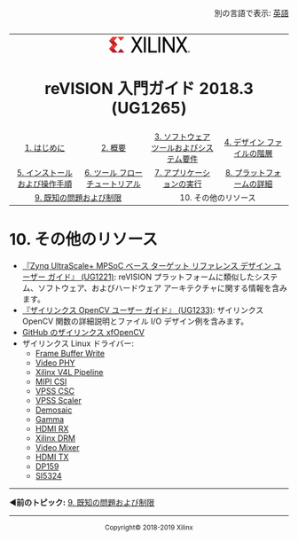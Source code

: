 ﻿<p align="right">
            別の言語で表示: <a href="../../Docs/additional-references.md">英語</a>    <table style="width:100%"><table style="width:100%">
  <tr>

<th width="100%" colspan="6"><img src="https://github.com/Xilinx/Image-Collateral/blob/main/xilinx-logo.png?raw=true" width="30%"/><h1>reVISION 入門ガイド 2018.3 (UG1265)</h1>
</th>

  </tr>
  <tr>
    <td width="17%" align="center"><a href="../README.md">1. はじめに</a></td>
    <td width="16%" align="center"><a href="overview.md">2. 概要</a></td>
    <td width="17%" align="center"><a href="software-tools-system-requirements.md">3. ソフトウェア ツールおよびシステム要件</a></td>
    <td width="17%" align="center"><a href="design-file-hierarchy.md">4. デザイン ファイルの階層</a></td>
</tr>
<tr>
    <td width="17%" align="center"><a href="operating-instructions.md">5. インストールおよび操作手順</a></td>
    <td width="16%" align="center"><a href="tool-flow-tutorials.md">6. ツール フロー チュートリアル</a></td>
    <td width="17%" align="center"><a href="run-application.md">7. アプリケーションの実行</a></td>
    <td width="17%" align="center"><a href="platform-details.md">8. プラットフォームの詳細</a></td>    
  </tr>
<tr>
    <td width="17%" align="center" colspan="2"><a href="known-issues-limitations.md">9. 既知の問題および制限</a></td>
    <td width="16%" align="center" colspan="2">10. その他のリソース</td>
</tr>
</table>

# 10. その他のリソース

* [『Zynq UltraScale+ MPSoC ベース ターゲット リファレンス デザイン ユーザー ガイド』 (UG1221)](https://japan.xilinx.com/cgi-bin/docs/bkdoc?k=zcu102;v=2018.3;d=ug1221-zcu102-base-trd.pdf): reVISION プラットフォームに類似したシステム、ソフトウェア、およびハードウェア アーキテクチャに関する情報を含みます。
* [『ザイリンクス OpenCV ユーザー ガイド』 (UG1233)](https://japan.xilinx.com/cgi-bin/docs/rdoc?v=2018.3;d=ug1233-xilinx-opencv-user-guide.pdf): ザイリンクス OpenCV 関数の詳細説明とファイル I/O デザイン例を含みます。
* [GitHub のザイリンクス xfOpenCV](https://github.com/Xilinx/xfopencv/tree/2018.3_release)
* ザイリンクス Linux ドライバー:
  * [Frame Buffer Write](http://www.wiki.xilinx.com/Video%20Framebuffer%20Write)
  * [Video PHY](http://www.wiki.xilinx.com/Xilinx%20Phy%20VideoPhy%20Driver)
  * [Xilinx V4L Pipeline](http://www.wiki.xilinx.com/Xilinx%20V4L2%20driver)
  * [MIPI CSI](http://www.wiki.xilinx.com/Xilinx%20V4L2%20MIPI%20CSI%20driver)
  * [VPSS CSC](http://www.wiki.xilinx.com/Xilinx%20V4L2%20VPSS%20CSC%20driver)
  * [VPSS Scaler](http://www.wiki.xilinx.com/Xilinx%20V4L2%20VPSS%20Scaler%20driver)
  * [Demosaic](http://www.wiki.xilinx.com/Xilinx%20V4L2%20Demosaic%20driver)
  * [Gamma](http://www.wiki.xilinx.com/Xilinx%20V4L2%20Gamma%20Correction%20LUT%20driver)
  * [HDMI RX](http://www.wiki.xilinx.com/Xilinx%20V4L2%20hdmirx%20driver)
  * [Xilinx DRM](http://www.wiki.xilinx.com/Xilinx%20DRM%20KMS%20driver)
  * [Video Mixer](https://xilinx-wiki.atlassian.net/wiki/spaces/A/pages/69140488/Video+Mixer+2018.1+2018.3)
  * [HDMI TX](http://www.wiki.xilinx.com/Xilinx%20DRM%20KMS%20HDMI-Tx%20Driver)
  * [DP159](http://www.wiki.xilinx.com/Misc%20DP159%20Driver)
  * [SI5324](http://www.wiki.xilinx.com/CCF%20SI5324%20Driver)


<hr/>

:arrow_backward:**前のトピック:** [9. 既知の問題および制限](known-issues-limitations.md)
<hr/>
<p align="center"><sup>Copyright&copy; 2018-2019 Xilinx</sup></p>
